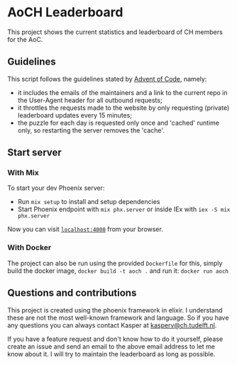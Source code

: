 # AoCH Leaderboard 

This project shows the current statistics and leaderboard of CH members for the AoC.

## Guidelines

This script follows the guidelines stated by [Advent of Code](https://www.reddit.com/r/adventofcode/wiki/faqs/automation), namely:

- it includes the emails of the maintainers and a link to the current repo in the User-Agent header for all outbound requests;
- it throttles the requests made to the website by only requesting (private) leaderboard updates every 15 minutes;
- the puzzle for each day is requested only once and 'cached' runtime only, so restarting the server removes the 'cache'.

## Start server

### With Mix

To start your dev Phoenix server:

* Run `mix setup` to install and setup dependencies
* Start Phoenix endpoint with `mix phx.server` or inside IEx with `iex -S mix phx.server`

Now you can visit [`localhost:4000`](http://localhost:4000) from your browser.

### With Docker

The project can also be run using the provided `Dockerfile` for this, simply build the docker image, `docker build -t aoch .` and run it: `docker run aoch`

## Questions and contributions

This project is created using the phoenix framework in elixir. I understand these are not the most well-known framework and language. So if you have any questions you can always contact Kasper at [kasperv@ch.tudelft.nl](mailto:kasperv@ch.tudelft.nl).

If you have a feature request and don't know how to do it yourself, please create an issue and send an email to the above email address to let me know about it. I will try to maintain the leaderboard as long as possible.
